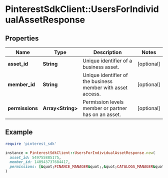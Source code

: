 # PinterestSdkClient::UsersForIndividualAssetResponse

## Properties

| Name | Type | Description | Notes |
| ---- | ---- | ----------- | ----- |
| **asset_id** | **String** | Unique identifier of a business asset. | [optional] |
| **member_id** | **String** | Unique identifier of the business member with asset access. | [optional] |
| **permissions** | **Array&lt;String&gt;** | Permission levels member or partner has on an asset. | [optional] |

## Example

```ruby
require 'pinterest_sdk'

instance = PinterestSdkClient::UsersForIndividualAssetResponse.new(
  asset_id: 549755885175,
  member_id: 140943737684417,
  permissions: [&quot;FINANCE_MANAGER&quot;,&quot;CATALOGS_MANAGER&quot;,&quot;AUDIENCE_MANAGER&quot;]
)
```

